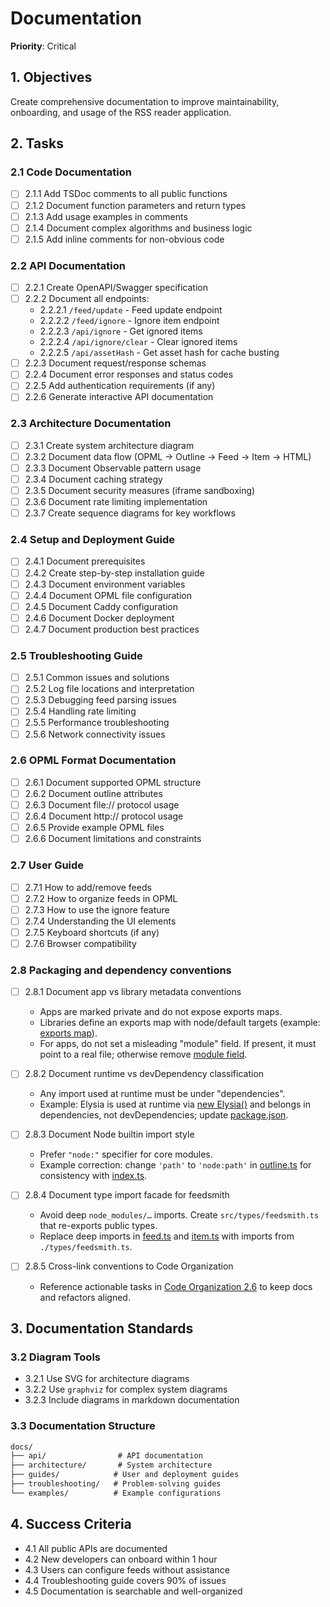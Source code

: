 # Documentation

**Priority**: Critical

## 1. Objectives
Create comprehensive documentation to improve maintainability, onboarding, and usage of the RSS reader application.

## 2. Tasks

### 2.1 Code Documentation
- [ ] 2.1.1 Add TSDoc comments to all public functions
- [ ] 2.1.2 Document function parameters and return types
- [ ] 2.1.3 Add usage examples in comments
- [ ] 2.1.4 Document complex algorithms and business logic
- [ ] 2.1.5 Add inline comments for non-obvious code

### 2.2 API Documentation
- [ ] 2.2.1 Create OpenAPI/Swagger specification
- [ ] 2.2.2 Document all endpoints:
  - 2.2.2.1 `/feed/update` - Feed update endpoint
  - 2.2.2.2 `/feed/ignore` - Ignore item endpoint
  - 2.2.2.3 `/api/ignore` - Get ignored items
  - 2.2.2.4 `/api/ignore/clear` - Clear ignored items
  - 2.2.2.5 `/api/assetHash` - Get asset hash for cache busting
- [ ] 2.2.3 Document request/response schemas
- [ ] 2.2.4 Document error responses and status codes
- [ ] 2.2.5 Add authentication requirements (if any)
- [ ] 2.2.6 Generate interactive API documentation

### 2.3 Architecture Documentation
- [ ] 2.3.1 Create system architecture diagram
- [ ] 2.3.2 Document data flow (OPML → Outline → Feed → Item → HTML)
- [ ] 2.3.3 Document Observable pattern usage
- [ ] 2.3.4 Document caching strategy
- [ ] 2.3.5 Document security measures (iframe sandboxing)
- [ ] 2.3.6 Document rate limiting implementation
- [ ] 2.3.7 Create sequence diagrams for key workflows

### 2.4 Setup and Deployment Guide
- [ ] 2.4.1 Document prerequisites
- [ ] 2.4.2 Create step-by-step installation guide
- [ ] 2.4.3 Document environment variables
- [ ] 2.4.4 Document OPML file configuration
- [ ] 2.4.5 Document Caddy configuration
- [ ] 2.4.6 Document Docker deployment
- [ ] 2.4.7 Document production best practices

### 2.5 Troubleshooting Guide
- [ ] 2.5.1 Common issues and solutions
- [ ] 2.5.2 Log file locations and interpretation
- [ ] 2.5.3 Debugging feed parsing issues
- [ ] 2.5.4 Handling rate limiting
- [ ] 2.5.5 Performance troubleshooting
- [ ] 2.5.6 Network connectivity issues

### 2.6 OPML Format Documentation
- [ ] 2.6.1 Document supported OPML structure
- [ ] 2.6.2 Document outline attributes
- [ ] 2.6.3 Document file:// protocol usage
- [ ] 2.6.4 Document http:// protocol usage
- [ ] 2.6.5 Provide example OPML files
- [ ] 2.6.6 Document limitations and constraints

### 2.7 User Guide
- [ ] 2.7.1 How to add/remove feeds
- [ ] 2.7.2 How to organize feeds in OPML
- [ ] 2.7.3 How to use the ignore feature
- [ ] 2.7.4 Understanding the UI elements
- [ ] 2.7.5 Keyboard shortcuts (if any)
- [ ] 2.7.6 Browser compatibility

### 2.8 Packaging and dependency conventions

- [ ] 2.8.1 Document app vs library metadata conventions
  - Apps are marked private and do not expose exports maps.
  - Libraries define an exports map with node/default targets (example: [exports map](packages/module/es/package.json:6)).
  - For apps, do not set a misleading "module" field. If present, it must point to a real file; otherwise remove [module field](packages/site/rss/package.json:5).

- [ ] 2.8.2 Document runtime vs devDependency classification
  - Any import used at runtime must be under "dependencies".
  - Example: Elysia is used at runtime via [new Elysia()](packages/site/rss/src/index.ts:110) and belongs in dependencies, not devDependencies; update [package.json](packages/site/rss/package.json:24).

- [ ] 2.8.3 Document Node builtin import style
  - Prefer `"node:"` specifier for core modules.
  - Example correction: change `'path'` to `'node:path'` in [outline.ts](packages/site/rss/src/outline.ts:13) for consistency with [index.ts](packages/site/rss/src/index.ts:15).

- [ ] 2.8.4 Document type import facade for feedsmith
  - Avoid deep `node_modules/…` imports. Create `src/types/feedsmith.ts` that re-exports public types.
  - Replace deep imports in [feed.ts](packages/site/rss/src/feed.ts:9) and [item.ts](packages/site/rss/src/item.ts:6) with imports from `./types/feedsmith.ts`.

- [ ] 2.8.5 Cross-link conventions to Code Organization
  - Reference actionable tasks in [Code Organization 2.6](packages/site/rss/TODO.code-organization.md) to keep docs and refactors aligned.

## 3. Documentation Standards

### 3.2 Diagram Tools
- 3.2.1 Use SVG for architecture diagrams
- 3.2.2 Use `graphviz` for complex system diagrams
- 3.2.3 Include diagrams in markdown documentation

### 3.3 Documentation Structure
```txt
docs/
├── api/                # API documentation
├── architecture/       # System architecture
├── guides/            # User and deployment guides
├── troubleshooting/   # Problem-solving guides
└── examples/          # Example configurations
```

## 4. Success Criteria
- 4.1 All public APIs are documented
- 4.2 New developers can onboard within 1 hour
- 4.3 Users can configure feeds without assistance
- 4.4 Troubleshooting guide covers 90% of issues
- 4.5 Documentation is searchable and well-organized
